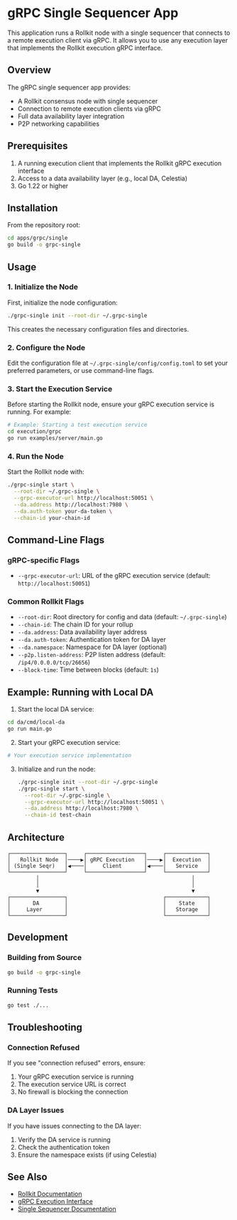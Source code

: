 # gRPC Single Sequencer App

This application runs a Rollkit node with a single sequencer that connects to a remote execution client via gRPC. It allows you to use any execution layer that implements the Rollkit execution gRPC interface.

## Overview

The gRPC single sequencer app provides:

- A Rollkit consensus node with single sequencer
- Connection to remote execution clients via gRPC
- Full data availability layer integration
- P2P networking capabilities

## Prerequisites

1. A running execution client that implements the Rollkit gRPC execution interface
2. Access to a data availability layer (e.g., local DA, Celestia)
3. Go 1.22 or higher

## Installation

From the repository root:

```bash
cd apps/grpc/single
go build -o grpc-single
```

## Usage

### 1. Initialize the Node

First, initialize the node configuration:

```bash
./grpc-single init --root-dir ~/.grpc-single
```

This creates the necessary configuration files and directories.

### 2. Configure the Node

Edit the configuration file at `~/.grpc-single/config/config.toml` to set your preferred parameters, or use command-line flags.

### 3. Start the Execution Service

Before starting the Rollkit node, ensure your gRPC execution service is running. For example:

```bash
# Example: Starting a test execution service
cd execution/grpc
go run examples/server/main.go
```

### 4. Run the Node

Start the Rollkit node with:

```bash
./grpc-single start \
  --root-dir ~/.grpc-single \
  --grpc-executor-url http://localhost:50051 \
  --da.address http://localhost:7980 \
  --da.auth-token your-da-token \
  --chain-id your-chain-id
```

## Command-Line Flags

### gRPC-specific Flags

- `--grpc-executor-url`: URL of the gRPC execution service (default: `http://localhost:50051`)

### Common Rollkit Flags

- `--root-dir`: Root directory for config and data (default: `~/.grpc-single`)
- `--chain-id`: The chain ID for your rollup
- `--da.address`: Data availability layer address
- `--da.auth-token`: Authentication token for DA layer
- `--da.namespace`: Namespace for DA layer (optional)
- `--p2p.listen-address`: P2P listen address (default: `/ip4/0.0.0.0/tcp/26656`)
- `--block-time`: Time between blocks (default: `1s`)

## Example: Running with Local DA

1. Start the local DA service:

  ```bash
  cd da/cmd/local-da
  go run main.go
  ```

2. Start your gRPC execution service:

  ```bash
  # Your execution service implementation
  ```

3. Initialize and run the node:

   ```bash
   ./grpc-single init --root-dir ~/.grpc-single
   ./grpc-single start \
     --root-dir ~/.grpc-single \
     --grpc-executor-url http://localhost:50051 \
     --da.address http://localhost:7980 \
     --chain-id test-chain
   ```

## Architecture

```text
┌─────────────────┐     ┌──────────────────┐     ┌─────────────┐
│   Rollkit Node  │────▶│ gRPC Execution   │────▶│  Execution  │
│ (Single Seqr)   │◀────│     Client       │◀────│   Service   │
└─────────────────┘     └──────────────────┘     └─────────────┘
         │                                                │
         │                                                │
         ▼                                                ▼
┌─────────────────┐                              ┌─────────────┐
│       DA        │                              │    State    │
│     Layer       │                              │   Storage   │
└─────────────────┘                              └─────────────┘
```

## Development

### Building from Source

```bash
go build -o grpc-single
```

### Running Tests

```bash
go test ./...
```

## Troubleshooting

### Connection Refused

If you see "connection refused" errors, ensure:

1. Your gRPC execution service is running
2. The execution service URL is correct
3. No firewall is blocking the connection

### DA Layer Issues

If you have issues connecting to the DA layer:

1. Verify the DA service is running
2. Check the authentication token
3. Ensure the namespace exists (if using Celestia)

## See Also

- [Rollkit Documentation](https://rollkit.dev)
- [gRPC Execution Interface](../../execution/grpc/README.md)
- [Single Sequencer Documentation](../../sequencers/single/README.md)

